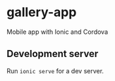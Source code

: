 # gallery-app
Mobile app with Ionic and Cordova


## Development server

Run `ionic serve` for a dev server.
